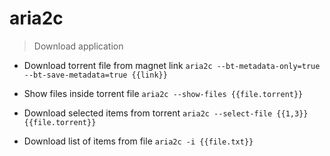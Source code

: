 # aria2c

> Download application

- Download torrent file from magnet link
`aria2c --bt-metadata-only=true --bt-save-metadata=true {{link}}`

- Show files inside torrent file
`aria2c --show-files {{file.torrent}}`

- Download selected items from torrent
`aria2c --select-file {{1,3}} {{file.torrent}}`

- Download list of items from file
`aria2c -i {{file.txt}}`
